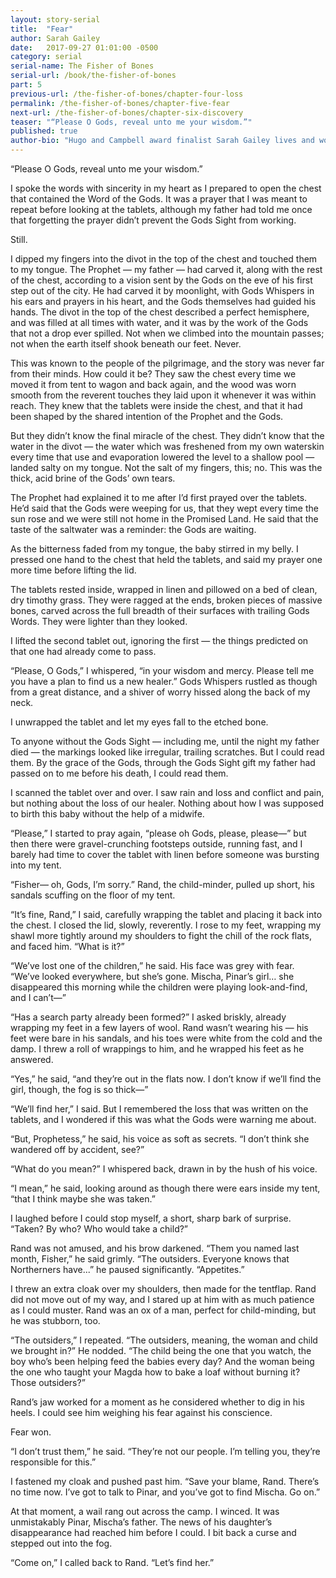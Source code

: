 ```yaml
---
layout: story-serial
title:  "Fear"
author: Sarah Gailey
date:   2017-09-27 01:01:00 -0500
category: serial
serial-name: The Fisher of Bones
serial-url: /book/the-fisher-of-bones
part: 5
previous-url: /the-fisher-of-bones/chapter-four-loss
permalink: /the-fisher-of-bones/chapter-five-fear
next-url: /the-fisher-of-bones/chapter-six-discovery
teaser: "“Please O Gods, reveal unto me your wisdom.”"
published: true
author-bio: "Hugo and Campbell award finalist Sarah Gailey lives and works in beautiful Oakland, California. Her nonfiction has been published by _Mashable_ and the _Boston Globe_, and her fiction has been published internationally. She is a regular contributor for _Tor.com_ and _Barnes & Noble_. You can find links to her work at [www.sarahgailey.com](http://www.sarahgailey.com). She tweets [@gaileyfrey](http://twitter.com/gaileyfrey)."
---
```


“Please O Gods, reveal unto me your wisdom.”

I spoke the words with sincerity in my heart as I prepared to open the chest that contained the Word of the Gods. It was a prayer that I was meant to repeat before looking at the tablets, although my father had told me once that forgetting the prayer didn’t prevent the Gods Sight from working.

Still.

I dipped my fingers into the divot in the top of the chest and touched them to my tongue. The Prophet — my father — had carved it, along with the rest of the chest, according to a vision sent by the Gods on the eve of his first step out of the city. He had carved it by moonlight, with Gods Whispers in his ears and prayers in his heart, and the Gods themselves had guided his hands. The divot in the top of the chest described a perfect hemisphere, and was filled at all times with water, and it was by the work of the Gods that not a drop ever spilled. Not when we climbed into the mountain passes; not when the earth itself shook beneath our feet. Never.

This was known to the people of the pilgrimage, and the story was never far from their minds. How could it be? They saw the chest every time we moved it from tent to wagon and back again, and the wood was worn smooth from the reverent touches they laid upon it whenever it was within reach. They knew that the tablets were inside the chest, and that it had been shaped by the shared intention of the Prophet and the Gods.

But they didn’t know the final miracle of the chest. They didn’t know that the water in the divot — the water which was freshened from my own waterskin every time that use and evaporation lowered the level to a shallow pool — landed salty on my tongue. Not the salt of my fingers, this; no. This was the thick, acid brine of the Gods’ own tears.

The Prophet had explained it to me after I’d first prayed over the tablets. He’d said that the Gods were weeping for us, that they wept every time the sun rose and we were still not home in the Promised Land. He said that the taste of the saltwater was a reminder: the Gods are waiting.

As the bitterness faded from my tongue, the baby stirred in my belly. I pressed one hand to the chest that held the tablets, and said my prayer one more time before lifting the lid.

The tablets rested inside, wrapped in linen and pillowed on a bed of clean, dry timothy grass. They were ragged at the ends, broken pieces of massive bones, carved across the full breadth of their surfaces with trailing Gods Words. They were lighter than they looked.

I lifted the second tablet out, ignoring the first — the things predicted on that one had already come to pass.

“Please, O Gods,” I whispered, “in your wisdom and mercy. Please tell me you have a plan to find us a new healer.” Gods Whispers rustled as though from a great distance, and a shiver of worry hissed along the back of my neck.

I unwrapped the tablet and let my eyes fall to the etched bone.

To anyone without the Gods Sight — including me, until the night my father died — the markings looked like irregular, trailing scratches. But I could read them. By the grace of the Gods, through the Gods Sight gift my father had passed on to me before his death, I could read them.

I scanned the tablet over and over. I saw rain and loss and conflict and pain, but nothing about the loss of our healer. Nothing about how I was supposed to birth this baby without the help of a midwife.

“Please,” I started to pray again, “please oh Gods, please, please—” but then there were gravel-crunching footsteps outside, running fast, and I barely had time to cover the tablet with linen before someone was bursting into my tent.

“Fisher— oh, Gods, I’m sorry.” Rand, the child-minder, pulled up short, his sandals scuffing on the floor of my tent.

“It’s fine, Rand,” I said, carefully wrapping the tablet and placing it back into the chest. I closed the lid, slowly, reverently. I rose to my feet, wrapping my shawl more tightly around my shoulders to fight the chill of the rock flats, and faced him. “What is it?”

“We’ve lost one of the children,” he said. His face was grey with fear. “We’ve looked everywhere, but she’s gone. Mischa, Pinar’s girl… she disappeared this morning while the children were playing look-and-find, and I can’t—”

“Has a search party already been formed?” I asked briskly, already wrapping my feet in a few layers of wool. Rand wasn’t wearing his — his feet were bare in his sandals, and his toes were white from the cold and the damp. I threw a roll of wrappings to him, and he wrapped his feet as he answered.

“Yes,” he said, “and they’re out in the flats now. I don’t know if we’ll find the girl, though, the fog is so thick—”

“We’ll find her,” I said. But I remembered the loss that was written on the tablets, and I wondered if this was what the Gods were warning me about.

“But, Prophetess,” he said, his voice as soft as secrets. “I don’t think she wandered off by accident, see?”

“What do you mean?” I whispered back, drawn in by the hush of his voice.

“I mean,” he said, looking around as though there were ears inside my tent, “that I think maybe she was taken.”

I laughed before I could stop myself, a short, sharp bark of surprise. “Taken? By who? Who would take a child?”

Rand was not amused, and his brow darkened. “Them you named last month, Fisher,” he said grimly. “The outsiders. Everyone knows that Northerners have...” he paused significantly. “Appetites.”

I threw an extra cloak over my shoulders, then made for the tentflap. Rand did not move out of my way, and I stared up at him with as much patience as I could muster. Rand was an ox of a man, perfect for child-minding, but he was stubborn, too.

“The outsiders,” I repeated. “The outsiders, meaning, the woman and child we brought in?” He nodded. “The child being the one that you watch, the boy who’s been helping feed the babies every day? And the woman being the one who taught your Magda how to bake a loaf without burning it? Those outsiders?”

Rand’s jaw worked for a moment as he considered whether to dig in his heels. I could see him weighing his fear against his conscience.

Fear won.

“I don’t trust them,” he said. “They’re not our people. I’m telling you, they’re responsible for this.”

I fastened my cloak and pushed past him. “Save your blame, Rand. There’s no time now. I’ve got to talk to Pinar, and you’ve got to find Mischa. Go on.”

At that moment, a wail rang out across the camp. I winced. It was unmistakably Pinar, Mischa’s father. The news of his daughter’s disappearance had reached him before I could. I bit back a curse and stepped out into the fog.

“Come on,” I called back to Rand. “Let’s find her.”
